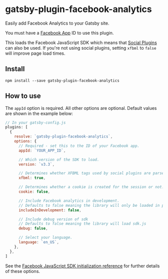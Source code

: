 # gatsby-plugin-facebook-analytics

Easily add Facebook Analytics to your Gatsby site.

You must have a [Facebook App](https://developers.facebook.com/apps) ID to use this plugin.

This loads the Facebook JavaScript SDK which means that [Social Plugins](https://developers.facebook.com/docs/plugins/) can also be used. If you're not using social plugins, setting `xfbml` to `false` will improve page load times.

## Install

`npm install --save gatsby-plugin-facebook-analytics`

## How to use

The `appId` option is required. All other options are optional. Default values are shown in the example below:

```javascript
// In your gatsby-config.js
plugins: [
  {
    resolve: `gatsby-plugin-facebook-analytics`,
    options: {
      // Required - set this to the ID of your Facebook app.
      appId: `YOUR_APP_ID`,

      // Which version of the SDK to load.
      version: `v3.3`,

      // Determines whether XFBML tags used by social plugins are parsed.
      xfbml: true,

      // Determines whether a cookie is created for the session or not.
      cookie: false,

      // Include Facebook analytics in development.
      // Defaults to false meaning the library will only be loaded in production.
      includeInDevelopment: false,

      // Include debug version of sdk
      // Defaults to false meaning the library will load sdk.js
      debug: false,

      // Select your language.
      language: `en_US`,
    },
  },
]
```

See the [Facebook JavaScript SDK initialization reference](https://developers.facebook.com/docs/javascript/reference/FB.init/) for further details of these options.
